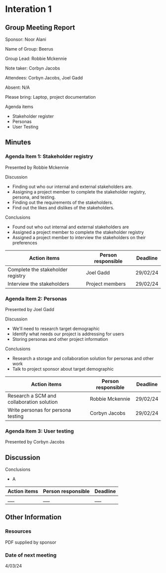 # Interation 1

## Group Meeting Report

Sponsor: Noor Alani

Name of Group: Beerus

Group Lead: Robbie Mckennie

Note taker: Corbyn Jacobs

Attendees: Corbyn Jacobs, Joel Gadd

Absent: N/A

Please bring: Laptop, project documentation

Agenda items
 - Stakeholder register
 - Personas
 - User Testing

## Minutes

### Agenda Item 1: Stakeholder registry

Presented by Robbie Mckennie

Discussion
 - Finding out who our internal and external stakeholders are.
 - Assigning a project member to complete the stakeholder registry, persona, and testing.
 - Finding out the requirements of the stakeholders.
 - Find out the likes and dislikes of the stakeholders.

Conclusions
 - Found out who out internal and external stakeholders are
 - Assigned a project member to complete the stakeholder registry
 - Assigned a project member to interview the stakeholders on their preferences

|Action items|Person responsible|Deadline|
|-|-|-|
|Complete the stakeholder registry|Joel Gadd|29/02/24|
|Interview the stakeholders|Project members|29/02/24|

### Agenda Item 2: Personas

Presented by Joel Gadd

Discussion
 - We'll need to research target demographic
 - Identify what needs our project is addressing for users
 - Storing personas and other project information

Conclusions
 - Research a storage and collaboration solution for personas and other work
 - Talk to project sponsor about target demographic

|Action items|Person responsible|Deadline|
|-|-|-|
|Research a SCM and collaboration solution|Robbie Mckennie|29/02/24|
|Write personas for persona testing|Corbyn Jacobs|29/02/24|

### Agenda Item 3: User testing

Presented by Corbyn Jacobs

Discussion
 - 

Conclusions
 - A

|Action items|Person responsible|Deadline|
|-|-|-|
|___|___|___|

## Other Information

### Resources

PDF supplied by sponsor

### Date of next meeting

4/03/24
